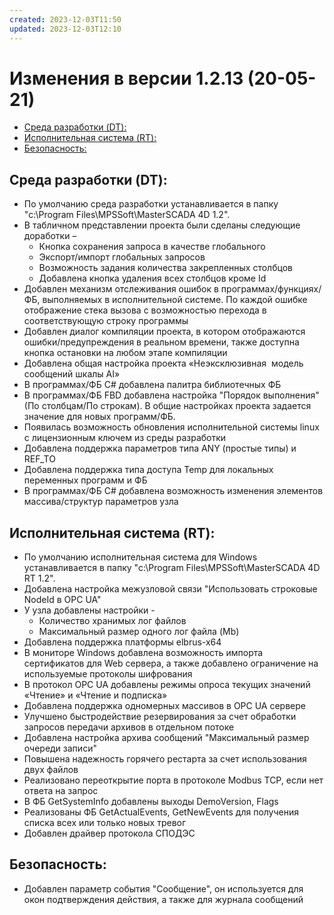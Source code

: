 ```yaml
---
created: 2023-12-03T11:50
updated: 2023-12-03T12:10
---
```

# Изменения в версии 1.2.13 (20-05-21)

- [Среда разработки (DT):](#%D0%A1%D1%80%D0%B5%D0%B4%D0%B0-%D1%80%D0%B0%D0%B7%D1%80%D0%B0%D0%B1%D0%BE%D1%82%D0%BA%D0%B8-dt)
- [Исполнительная система (RT):](#%D0%98%D1%81%D0%BF%D0%BE%D0%BB%D0%BD%D0%B8%D1%82%D0%B5%D0%BB%D1%8C%D0%BD%D0%B0%D1%8F-%D1%81%D0%B8%D1%81%D1%82%D0%B5%D0%BC%D0%B0-rt)
- [Безопасность:](#%D0%91%D0%B5%D0%B7%D0%BE%D0%BF%D0%B0%D1%81%D0%BD%D0%BE%D1%81%D1%82%D1%8C)

## Среда разработки (DT):

* По умолчанию среда разработки устанавливается в папку "c:\Program Files\MPSSoft\MasterSCADA 4D 1.2".
* В табличном представлении проекта были сделаны следующие доработки –
    * Кнопка сохранения запроса в качестве глобального
    * Экспорт/импорт глобальных запросов
    * Возможность задания количества закрепленных столбцов
    * Добавлена кнопка удаления всех столбцов кроме Id
* Добавлен механизм отслеживания ошибок в программах/функциях/ФБ, выполняемых в исполнительной системе. По каждой ошибке отображение стека вызова с возможностью перехода в соответствующую строку программы
* Добавлен диалог компиляции проекта, в котором отображаются ошибки/предупреждения в реальном времени, также доступна кнопка остановки на любом этапе компиляции
* Добавлена общая настройка проекта «Неэксклюзивная  модель сообщений шкалы AI»
* В программах/ФБ C# добавлена палитра библиотечных ФБ
* В программах/ФБ FBD добавлена настройка "Порядок выполнения" (По столбцам/По строкам). В общие настройках проекта задается значение для новых программ/ФБ.
* Появилась возможность обновления исполнительной системы linux с лицензионным ключем из среды разработки
* Добавлена поддержка параметров типа ANY (простые типы) и REF_TO
* Добавлена поддержка типа доступа Temp для локальных переменных программ и ФБ
* В программах/ФБ C# добавлена возможность изменения элементов массива/структур параметров узла

## Исполнительная система (RT):

* По умолчанию исполнительная система для Windows устанавливается в папку "c:\Program Files\MPSSoft\MasterSCADA 4D RT 1.2".
* Добавлена настройка межузловой связи "Использовать строковые NodeId в OPC UA"
* У узла добавлены настройки -
    * Количество хранимых лог файлов
    * Максимальный размер одного лог файла (Mb)
* Добавлена поддержка платформы elbrus-x64
* В мониторе Windows добавлена возможность импорта сертификатов для Web сервера, а также добавлено ограничение на используемые протоколы шифрования
* В протокол OPC UA добавлены режимы опроса текущих значений «Чтение» и «Чтение и подписка»
* Добавлена поддержка одномерных массивов в OPC UA сервере
* Улучшено быстродействие резервирования за счет обработки запросов передачи архивов в отдельном потоке
* Добавлена настройка архива сообщений "Максимальный размер очереди записи"
* Повышена надежность горячего рестарта за счет использования двух файлов
* Реализовано переоткрытие порта в протоколе Modbus TCP, если нет ответа на запрос
* В ФБ GetSystemInfo добавлены выходы DemoVersion, Flags
* Реализованы ФБ GetActualEvents, GetNewEvents для получения списка всех или только новых тревог
* Добавлен драйвер протокола СПОДЭС

## Безопасность:

* Добавлен параметр события "Сообщение", он используется для окон подтверждения действия, а также для журнала сообщений